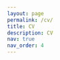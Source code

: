 ```yaml
---
layout: page
permalink: /cv/
title: CV
description: CV
nav: true
nav_order: 4
---
```


<!DOCTYPE html>
<html>
  <head>
    <meta charset="utf-8" />
        <meta name="viewport" content="width=device-width">
  </head>
  <body>
    <object data="../assets/.pdf" type="application/pdf" style="min-height:100vh;width:100%"></object>
  </body>
</html>
